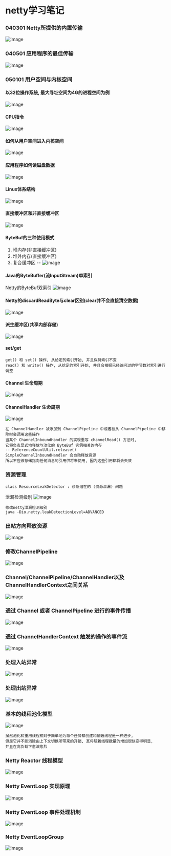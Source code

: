 # netty学习笔记

### 040301 Netty所提供的内置传输
![image](./file/image/040301.png)

### 040501 应用程序的最佳传输
![image](./file/image/040501.png)

### 050101 用户空间与内核空间
#### 以32位操作系统, 最大寻址空间为4G的进程空间为例
![image](./file/image/05010101.png)
#### CPU指令
![image](./file/image/05010102.png)
#### 如何从用户空间进入内核空间
![image](./file/image/05010103.png)
#### 应用程序如何读磁盘数据
![image](./file/image/05010104.png)
#### Linux体系结构
![image](./file/image/05010105.png)
#### 直接缓冲区和非直接缓冲区
![image](./file/image/05010106.png)
#### ByteBuf的三种使用模式
1. 堆内存(非直接缓冲区)
2. 堆外内存(直接缓冲区)
3. 复合缓冲区
--
![image](./file/image/05010107.png)
#### Java的ByteBuffer(流InputStream)单索引 
Netty的ByteBuf双索引
![image](./file/image/05030102.png)
#### Netty的discardReadByte与clear区别(clear并不会直接清空数据)
![image](./file/image/05030101.png)

#### 派生缓冲区(共享内部存储)
![image](./file/image/05030103.png)

#### set/get
    get() 和 set() 操作, 从给定的索引开始, 并且保持索引不变
    read() 和 write() 操作, 从给定的索引开始, 并且会根据已经访问过的字节数对索引进行调整

#### Channel 生命周期
![image](./file/image/06010101.png)

#### ChannelHandler 生命周期
![image](./file/image/06010102.png)

    在 ChannelHandler 被添加到 ChannelPipeline 中或者被从 ChannelPipeline 中移除时会调用这些操作
    当某个 ChannelInboundHandler 的实现重写 channelRead() 方法时,
    它将负责显式地释放与池化的 ByteBuf 实例相关的内存
    -- ReferenceCountUtil.release()
    SimpleChannelInboundHandler 会自动释放资源
    所以不应该存储指向任何消息的引用供将来使用, 因为这些引用都将会失效
### 资源管理
    class ResourceLeakDetector : 诊断潜在的 (资源泄漏) 问题
泄漏检测级别
![image](./file/image/06010103.png)

    修改netty泄漏检测级别
    java -Dio.netty.leakDetectionLevel=ADVANCED

### 出站方向释放资源
![image](./file/image/06010104.png)

### 修改ChannelPipeline
![image](./file/image/06010105.png)

###  Channel/ChannelPipeline/ChannelHandler以及ChannelHandlerContext之间关系
![image](./file/image/06010106.png)

###  通过 Channel 或者 ChannelPipeline 进行的事件传播
![image](./file/image/06010107.png)

###  通过 ChannelHandlerContext 触发的操作的事件流
![image](./file/image/06010108.png)

###  处理入站异常
![image](./file/image/06010109.png)

###  处理出站异常
![image](./file/image/06010110.png)

###  基本的线程池化模型
![image](./file/image/070201.png)
```
虽然池化和重用线程相对于简单地为每个任务都创建和销毁线程是一种进步,
但是它并不能消除由上下文切换所带来的开销, 其将随着线程数量的增加很快变得明显,
并且在高负载下愈演愈烈
```
###  Netty Reactor 线程模型
![image](./file/image/070202.png)

###  Netty EventLoop 实现原理
![image](./file/image/070203.png)

###  Netty EventLoop 事件处理机制
![image](./file/image/070204.png)

###  Netty EventLoopGroup
![image](./file/image/070205.png)